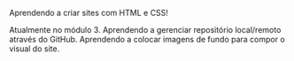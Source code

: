 Aprendendo a criar sites com HTML e CSS!

Atualmente no módulo 3.
Aprendendo a gerenciar repositório local/remoto através do GitHub.
Aprendendo a colocar imagens de fundo para compor o visual do site.
